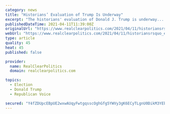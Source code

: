 ```yaml
---
category: news
title: "Historians’ Evaluation of Trump Is Underway"
excerpt: "The historians' evaluation of Donald J. Trump is underway.... Read Full Article »"
publishedDateTime: 2021-04-11T11:39:00Z
originalUrl: "https://www.realclearpolitics.com/2021/04/11/historiansrsquo_evaluation_of_trump_is_underway_540245.html#!"
webUrl: "https://www.realclearpolitics.com/2021/04/11/historiansrsquo_evaluation_of_trump_is_underway_540245.html#!"
type: article
quality: 45
heat: 45
published: false

provider:
  name: RealClearPolitics
  domain: realclearpolitics.com

topics:
  - Election
  - Donald Trump
  - Republican Voice

secured: "Y4fZDUpcEBpUE2wxwAUqyFwtgqsscOghGfg5YWVy3gK6ECyTLgnU0DikM3YEbacAAMIOHWkSMQ8GYX6bKv2xa0FKTMLvEstOyxNHMtlhmk3KstOHm8cp/qDyPdY16PmgYeRp0X9xjyk/fjqTEOHm0jTkUZlU4jsbZoStJqF6TRUKkKPiqAb1rydF3CiKbovEbgiM7Fn3m1v/ZIYRNoFf+BdMhXp32odT7iZtfc+s77ty93XYGmuHagsX7U8rh+Ml5lGS5b4y9R4/ao/vnmHdg115mvz4DINaGmpJ0A/94IA4G7NgcNpyNqMCLjFFg/DwaGGYGzTKTJ3C+87wRM/Dx88uyX6dn0f5Bb/VFSAp8As=;cFK2ApZ+tMjRLlrRmmtU+Q=="
---
```


